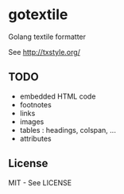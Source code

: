 gotextile
=========

Golang textile formatter

See http://txstyle.org/

TODO
----

* embedded HTML code
* footnotes
* links
* images
* tables : headings, colspan, ...
* attributes

License
-------

MIT - See LICENSE